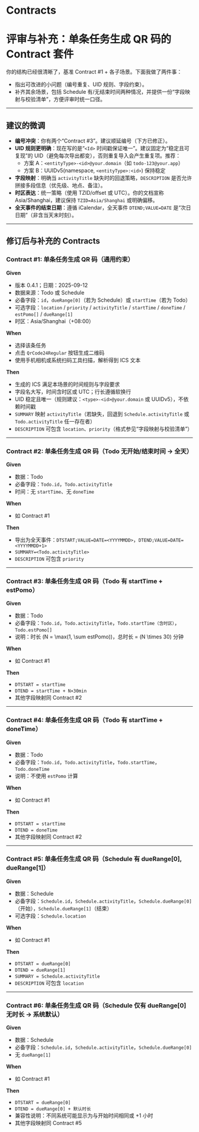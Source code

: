 # Contracts

# 评审与补充：单条任务生成 QR 码的 Contract 套件

你的结构已经很清晰了，基准 Contract #1 + 各子场景。下面我做了两件事：

- 指出可改进的小问题（编号重复、UID 规则、字段约束）。
- 补齐其余场景，包括 Schedule 有/无结束时间两种情况，并提供一份“字段映射与校验清单”，方便评审时统一口径。

---

## 建议的微调

- **编号冲突**：你有两个“Contract #3”。建议顺延编号（下方已修正）。
- **UID 规则更明确**：现在写的是“`<Id>` 时间戳保证唯一”。建议固定为“稳定且可复现”的 UID（避免每次导出都变），否则重复导入会产生重复项。推荐：
  - 方案 A：`<entityType>-<id>@your.domain`（如 `todo-123@your.app`）
  - 方案 B：UUIDv5(namespace, `<entityType>:<id>`) 保持稳定
- **字段映射**：明确当 `activityTitle` 缺失时的回退策略，`DESCRIPTION` 是否允许拼接多段信息（优先级、地点、备注）。
- **时区表达**：统一策略（使用 TZID/offset 或 UTC）。你的文档宣称 Asia/Shanghai，建议保持 `TZID=Asia/Shanghai` 或明确偏移。
- **全天事件的结束日期**：遵循 iCalendar，全天事件 `DTEND;VALUE=DATE` 是“次日日期”（非含当天末时刻）。

---

## 修订后与补充的 Contracts

### Contract #1: 单条任务生成 QR 码（通用约束）

**Given**

- 版本 0.4.1；日期：2025-09-12
- 数据来源：Todo 或 Schedule
- 必备字段：`id`，`dueRange[0]`（若为 Schedule）或 `startTime`（若为 Todo）
- 可选字段：`location` / `priority` / `activityTitle` / `startTime` / `doneTime` / `estPomo[]` / `dueRange[1]`
- 时区：Asia/Shanghai（+08:00）

**When**

- 选择该条任务
- 点击 `QrCode24Regular` 按钮生成二维码
- 使用手机相机或系统扫码工具扫描，解析得到 ICS 文本

**Then**

- 生成的 ICS 满足本场景的时间规则与字段要求
- 字段名大写，时间含时区或 UTC；行长遵循软换行
- UID 稳定且唯一（规则建议：`<type>-<id>@your.domain` 或 UUIDv5），不依赖时间戳
- `SUMMARY` 映射 `activityTitle`（若缺失，回退到 `Schedule.activityTitle` 或 `Todo.activityTitle` 任一存在者）
- `DESCRIPTION` 可包含 `location`、`priority`（格式参见“字段映射与校验清单”）

---

### Contract #2: 单条任务生成 QR 码（Todo 无开始/结束时间 → 全天）

**Given**

- 数据：Todo
- 必备字段：`Todo.id`，`Todo.activityTitle`
- 时间：无 `startTime`、无 `doneTime`

**When**

- 如 Contract #1

**Then**

- 导出为全天事件：`DTSTART;VALUE=DATE=<YYYYMMDD>`，`DTEND;VALUE=DATE=<YYYYMMDD+1>`
- `SUMMARY=<Todo.activityTitle>`
- `DESCRIPTION` 可包含 `priority`

---

### Contract #3: 单条任务生成 QR 码（Todo 有 startTime + estPomo）

**Given**

- 数据：Todo
- 必备字段：`Todo.id`，`Todo.activityTitle`，`Todo.startTime（含时区）`，`Todo.estPomo[]`
- 说明：时长 \(N = \max(1, \sum estPomo)\)，总时长 = \(N \times 30\) 分钟

**When**

- 如 Contract #1

**Then**

- `DTSTART = startTime`
- `DTEND = startTime + N×30min`
- 其他字段映射同 Contract #2

---

### Contract #4: 单条任务生成 QR 码（Todo 有 startTime + doneTime）

**Given**

- 数据：Todo
- 必备字段：`Todo.id`，`Todo.activityTitle`，`Todo.startTime`，`Todo.doneTime`
- 说明：不使用 `estPomo` 计算

**When**

- 如 Contract #1

**Then**

- `DTSTART = startTime`
- `DTEND = doneTime`
- 其他字段映射同 Contract #2

---

### Contract #5: 单条任务生成 QR 码（Schedule 有 dueRange[0], dueRange[1]）

**Given**

- 数据：Schedule
- 必备字段：`Schedule.id`，`Schedule.activityTitle`，`Schedule.dueRange[0]`（开始），`Schedule.dueRange[1]`（结束）
- 可选字段：`Schedule.location`

**When**

- 如 Contract #1

**Then**

- `DTSTART = dueRange[0]`
- `DTEND = dueRange[1]`
- `SUMMARY = Schedule.activityTitle`
- `DESCRIPTION` 可包含 `location`

---

### Contract #6: 单条任务生成 QR 码（Schedule 仅有 dueRange[0] 无时长 → 系统默认）

**Given**

- 数据：Schedule
- 必备字段：`Schedule.id`，`Schedule.activityTitle`，`Schedule.dueRange[0]`
- 无 `dueRange[1]`

**When**

- 如 Contract #1

**Then**

- `DTSTART = dueRange[0]`
- `DTEND = dueRange[0] + 默认时长`
- 兼容性说明：不同系统可能显示为与开始时间相同或 +1 小时
- 其他字段映射同 Contract #5
